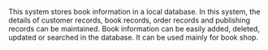 This system stores book information in a local database. 
In this system, the details of customer records, book records, order records and publishing records can be maintained.
Book information can be easily added, deleted, updated or searched in the database.
It can be used mainly for book shop.

